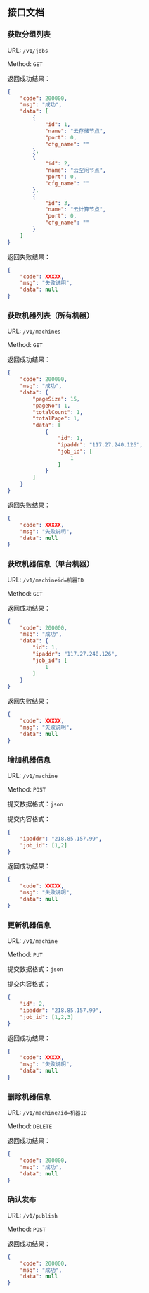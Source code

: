 ## 接口文档

### 获取分组列表

URL: `/v1/jobs`

Method: `GET`

返回成功结果：

```json
{
    "code": 200000,
    "msg": "成功",
    "data": [
        {
            "id": 1,
            "name": "云存储节点",
            "port": 0,
            "cfg_name": ""
        },
        {
            "id": 2,
            "name": "云空闲节点",
            "port": 0,
            "cfg_name": ""
        },
        {
            "id": 3,
            "name": "云计算节点",
            "port": 0,
            "cfg_name": ""
        }
    ]
}
```

返回失败结果：

```json
{
    "code": XXXXX,
    "msg": "失败说明",
    "data": null
}
```

### 获取机器列表（所有机器）

URL: `/v1/machines` 

Method: `GET`

返回成功结果：

```json
{
    "code": 200000,
    "msg": "成功",
    "data": {
        "pageSize": 15,
        "pageNo": 1,
        "totalCount": 1,
        "totalPage": 1,
        "data": [
            {
                "id": 1,
                "ipaddr": "117.27.240.126",
                "job_id": [
                    1
                ]
            }
        ]
    }
}
```

返回失败结果：

```json
{
    "code": XXXXX,
    "msg": "失败说明",
    "data": null
}
```

### 获取机器信息（单台机器）

URL: `/v1/machineid=机器ID`

Method: `GET`

返回成功结果：

```json
{
    "code": 200000,
    "msg": "成功",
    "data": {
        "id": 1,
        "ipaddr": "117.27.240.126",
        "job_id": [
            1
        ]
    }
}
```

返回失败结果：

```json
{
    "code": XXXXX,
    "msg": "失败说明",
    "data": null
}
```

### 增加机器信息

URL: `/v1/machine`

Method: `POST`

提交数据格式：`json`

提交内容格式：

```json
{
    "ipaddr": "218.85.157.99",
    "job_id": [1,2]
}
```

返回成功结果：

```json
{
    "code": XXXXX,
    "msg": "失败说明",
    "data": null
}
```

### 更新机器信息

URL: `/v1/machine`

Method: `PUT`

提交数据格式：`json`

提交内容格式：

```json
{
    "id": 2,
    "ipaddr": "218.85.157.99",
    "job_id": [1,2,3]
}
```

返回成功结果：

```json
{
    "code": XXXXX,
    "msg": "失败说明",
    "data": null
}
```

### 删除机器信息

URL: `/v1/machine?id=机器ID`

Method: `DELETE`

返回成功结果：

```json
{
    "code": 200000,
    "msg": "成功",
    "data": null
}
```

### 确认发布

URL: `/v1/publish`

Method: `POST`

返回成功结果：

```json
{
    "code": 200000,
    "msg": "成功",
    "data": null
}
```

